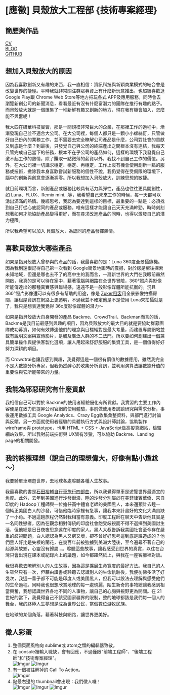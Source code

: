 # [應徵] 貝殼放大工程部 {技術專案經理}

## 簡歷與作品
[CV](http://bit.ly/CV_CHEN-YU-HSIN)  
[BLOG](http://bit.ly/BLOG_CHEN-YU-HSIN)  
[GITHUB](http://bit.ly/GitHub_CHEN-YU-HSIN)
## 想加入貝殼放大的原因
因為我喜歡創新又有趣的東西，我一直相信：資訊科技與新穎商業模式的結合會是改變世界的捷徑。平時我就非常關注群眾募資上有什麼新玩意推出，也超級喜歡逛 Google Play跟 Chrome Web Store等地方把玩各式 APP及應用服務，同時會去瀏覽新創公司的新聞消息，看看最近有沒有什麼富潛力的團隊在推行有趣的點子。而貝殼放大就是一個匯集了一堆新鮮有趣又創新的地方，現在我有機會加入，怎麼能不興奮呢！

我大四在研華科技實習，那是一間規模非常巨大的企業，在那裡工作的過程中，漸漸發現自己並不適合大公司。在大公司裡，每個人都只是一顆小小螺絲釘，只管做好自己份內的業務工作，並不需要去完全瞭解公司產品是什麼，公司對社會的貢獻又到底是什麼？到最後，只發覺自己與公司的終端產出之間根本沒有連結，我每天只管完成自己當下的任務，根本不在乎公司的產品如何，這樣的環境下我發覺自己激不起工作的熱情，除了賺取一點微薄的薪資以外，我找不到自己工作的價值。另外，在大公司裡一切講求穩定、穩定、再穩定，工作上沒有機會使用創新一點的服務或技術，撇除我本身喜歡嘗試新服務的個性不說，我仍覺得在受侷限的環境下，腦中的創新與創意會逐漸凋零。所以我想加入貝殼放大，訓練思想的敏捷。

就目前環境而言，新創產品或服務比較具有活力與彈性，產品也往往更具開創性，如 Luna、FLUX、Remix mini...等，我希望自己未來工作的時候，每一天都可以湧出滿滿的熱情。幾經思考，我認為要達到這樣的目標，最重要的一點是：必須找到自己打從心底認同的產品或服務。唯有這樣才能讓自己天天充滿幹勁，時時刻刻想著如何才能協助產品變得更好，而在尋求改進產品的同時，也得以激發自己的潛力極限。

所以我希望可以加入 貝殼放大，為認同的產品發揮熱情。

## 喜歡貝殼放大哪些產品
如果是指貝殼放大曾參與的產品的話，我最喜歡的是：Luna 360度全景攝錄機。因為我到還很記得自己第一次看到 Google街景地圖時的震撼，對於總是嚮往探索未知地域，但還是哪也去不了的高中生的我而言，一扇新世界的大門在我眼前轟然開啟，我真的是可以待在家中，藉著電腦與網路在全世界冒險，360°照片與影像所能傳達出的那種真實感與臨場感，遠遠不是一般影像媒體所能抗衡的。況且 360°照片影像還可以有很多有幫助的用途，像是 [Zuker租客](http://www.zuker.com.tw/zh-TW/houses/fa5e66a1-3a62-4d91-8e71-4fa0fabc7e27/%E7%9B%B8%E9%80%A2)用全景影像拍攝房間，讓租屋資訊在網路上更透明，不過我並不確定他是不是使用 Luna來拍攝就是了，我只是想表達我覺得 36o度影像媒體的潛力～

如果是指貝殼放大自身開發的產品 Backme、CrowdTrail、Backman而言的話，Backme是我目前最感到興趣的項目，因為貝殼放大的最大目的就是要協助群募團隊成功募資，如何有效傳達他們的理念與目標絕對是最大考量，而建置專屬網站並載有說明文案與宣傳影片，是觸及廣泛人群的不二法門。所以要如何創建出一個兼具簡單操作與提供客製化選項，讓人用起來舒舒服服的集資工具，是一個值得好好努力深耕的項目。

而 Crowdtrai也讓我感到興趣，我覺得這是一個很有價值的數據應用，雖然我完全不是大數據分析專家，但我仍然醉心於收集分析資訊，並利用演算法讓數據升值的重要性與它所能帶來的力量。
## 我能為邪惡研究有什麼貢獻
我相信自己可以對於 Backme的使用者經驗優化有所貢獻。我實習的主要工作內容便是在致力於提昇公司官網的使用體驗，事前做使用者訪談研究與需求分析，事後運用數據工具 Google Analytics、Crazy Egg收集彙整資料，與部門進行討論與反饋。另一方面就使用者經驗的具體執行方式與設計師討論，協助製作 wireframe與 prototype，也用 HTML + CSS + JavaScript做高擬真網站，檢驗網站效果。所以我對前端技術與 UX皆有涉獵，可以協助 Backme、Landing page的相關開發。
## 我的終極理想（說自己的理想偉大，好像有點小尷尬～）
我要騎單車環遊世界，去地球各處聆聽各種人生故事。

我最喜歡的書是[石田裕輔自行車旅行四部曲](http://www.books.com.tw/products/0010668576)，所以我覺得單車是遊覽世界最適宜的角度。此外，去年到美國進行沙發衝浪，睡的沙發分別屬於在美菲律賓華僑、來自印度的 Hadoop工程師與一位擔任高中體育老師的美國黑人，本來還預計去睡一個純正美國白人的沙發，可惜他臨時家裡有急事，讓我本來計畫好的文化大滿貫缺了一小角。不過這趟旅程仍然對我相當有意義。印度工程師在聊天中告訴他其實是一名同性戀者，因為在觀念相對傳統的印度社會飽受歧視而不得不選擇到美國討生活，但他總是日日夜夜思念遠在印度的家人。黑人大叔告訴我美國社會至今存在嚴重的歧視問題，白人總認為黑人又窮又壞，卻不曾好好思考這到底是誰造成的？他們黑人好比是失根的蘭花，在幾百年前被強擄到美洲大陸後，至今遍尋不著自己的起源與故鄉，心靈沒有歸屬...。聆聽這些故事，讓我感受到世界的真實，以往在台灣只會出現在課本或紀錄片上的議題，如今都躍然紙上，與我在一座客廳裡對談。

我很喜歡去瞭解別人的人生故事，因為這是擴展生命寬度的最好方法。我自己的人生雖然只有一次，但藉由讀書或聆聽去認識別人的生命軌跡後，我便彷彿多活了好幾次，我這一輩子都不可能是印度人或美國黑人，但我可以設法去理解與感受他們的生命過程。同時我也很想欣賞地球的每一處瑰麗，陌生新奇的事物總讓我感到相當興奮，我想認識世界各地不同的人事物，讓自己的心胸與視野更為開闊。在 21世紀的當下，我覺得自己不該受國家疆界的限制，整的地球都該是我們每一個人的舞台，我的終極人生夢想是成為世界公民，當個數位游牧民族。

在地球的某個角落，藉著科技與網路，讓世界更美好。

## 徵人彩蛋
1. 整個頁面風格向 sublime或 atom之類的編輯器致敬。
2. 在 console裡輸入職缺，會有回應，不過僅限"前端工程師"、"後端工程師"和"技術專案經理"。  
   ![Imgur](http://i.imgur.com/njBOI83.png)
   ![Imgur](http://i.imgur.com/hacCz7o.png)
3. 有一個被註解掉的 Call To Action。  
   ![Imgur](http://i.imgur.com/6abTEQ7.png)
4. 點最右邊的 thumbnail會出現：我們徵人囉！  
   ![Imgur](http://i.imgur.com/0too8wQ.png)
   ![Imgur](http://i.imgur.com/A3F2t1L.png)
   ![Imgur](http://i.imgur.com/4TYx7hx.png)